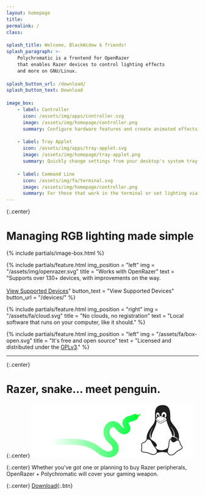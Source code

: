 ```yaml
---
layout: homepage
title:
permalink: /
class:

splash_title: Welcome, BlackWidow & friends!
splash_paragraph: >-
    Polychromatic is a frontend for OpenRazer
    that enables Razer devices to control lighting effects
    and more on GNU/Linux.

splash_button_url: /download/
splash_button_text: Download

image_box:
    - label: Controller
      icon: /assets/img/apps/controller.svg
      image: /assets/img/homepage/controller.png
      summary: Configure hardware features and create animated effects

    - label: Tray Applet
      icon: /assets/img/apps/tray-applet.svg
      image: /assets/img/homepage/tray-applet.png
      summary: Quickly change settings from your desktop's system tray

    - label: Command Line
      icon: /assets/img/fa/terminal.svg
      image: /assets/img/homepage/controller.png
      summary: For those that work in the terminal or set lighting via scripts
---
```


{:.center}
# Managing RGB lighting made simple

{% include partials/image-box.html %}

{% include partials/feature.html
    img_position = "left"
    img = "/assets/img/openrazer.svg"
    title = "Works with OpenRazer"
    text = "Supports over 130+ devices, with improvements on the way.<br><br>[View Supported Devices](/devices/)"
    button_text = "View Supported Devices"
    button_url = "/devices/"
%}

{% include partials/feature.html
    img_position = "right"
    img = "/assets/fa/cloud.svg"
    title = "No clouds, no registration"
    text = "Local software that runs on your computer, like it should."
%}

{% include partials/feature.html
    img_position = "left"
    img = "/assets/fa/box-open.svg"
    title = "It's free and open source"
    text = "Licensed and distributed under the [GPLv3](https://docs.polychromatic.app/license/)."
%}

---

{:.center}
# Razer, snake... meet penguin.

{:.center}
![Tux meets a snake](/assets/img/homepage/meet-penguin.svg)

{:.center}
Whether you've got one or planning to buy Razer peripherals, OpenRazer + Polychromatic will cover your gaming weapon.

{:.center}
[Download](/download/){:.btn}

[OpenRazer]: https://openrazer.github.io
